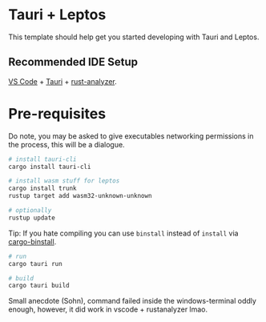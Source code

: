 # Tauri + Leptos

This template should help get you started developing with Tauri and Leptos.

## Recommended IDE Setup

[VS Code](https://code.visualstudio.com/) + [Tauri](https://marketplace.visualstudio.com/items?itemName=tauri-apps.tauri-vscode) + [rust-analyzer](https://marketplace.visualstudio.com/items?itemName=rust-lang.rust-analyzer).

# Pre-requisites

Do note, you may be asked to give executables networking permissions in the process, this will be a dialogue.
```bash
# install tauri-cli
cargo install tauri-cli

# install wasm stuff for leptos
cargo install trunk
rustup target add wasm32-unknown-unknown

# optionally
rustup update
```
Tip: If you hate compiling you can use `binstall` instead of `install` via [cargo-binstall](https://github.com/cargo-bins/cargo-binstall). 
```bash
# run
cargo tauri run

# build
cargo tauri build
```
Small anecdote (Sohn), command failed inside the windows-terminal oddly enough, however, it did work in vscode + rustanalyzer lmao.